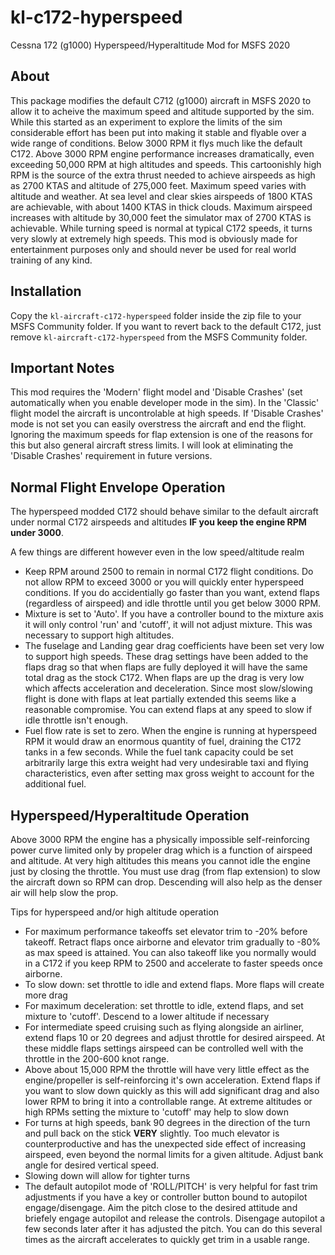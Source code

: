 # kl-c172-hyperspeed
Cessna 172 (g1000) Hyperspeed/Hyperaltitude Mod for MSFS 2020

## About
This package modifies the default C712 (g1000) aircraft in MSFS 2020 to allow it to acheive the maximum speed and altitude supported by the sim.  While this started as an experiment to explore the limits of the sim considerable effort has been put into making it stable and flyable over a wide range of conditions.  Below 3000 RPM it flys much like the default C172.  Above 3000 RPM engine performance increases dramatically, even exceeding 50,000 RPM at high altitudes and speeds.  This cartoonishly high RPM is the source of the extra thrust needed to achieve airspeeds as high as 2700 KTAS and altitude of 275,000 feet.  Maximum speed varies with altitude and weather.  At sea level and clear skies airspeeds of 1800 KTAS are achievable, with about 1400 KTAS in thick clouds.  Maximum airspeed increases with altitude by 30,000 feet the simulator max of 2700 KTAS is achievable.  While turning speed is normal at typical C172 speeds, it turns very slowly at extremely high speeds.   This mod is obviously made for entertainment purposes only and should never be used for real world training of any kind.

## Installation
Copy the `kl-aircraft-c172-hyperspeed` folder inside the zip file to your MSFS Community folder.   If you want to revert back to the default C172, just remove `kl-aircraft-c172-hyperspeed` from the MSFS Community folder.

## Important Notes
This mod requires the 'Modern' flight model and 'Disable Crashes' (set automatically when you enable developer mode in the sim).  In the 'Classic' flight model the aircraft is uncontrolable at high speeds.   If 'Disable Crashes' mode is not set you can easily overstress the aircraft and end the flight.  Ignoring the maximum speeds for flap extension is one of the reasons for this but also general aircraft stress limits.  I will look at eliminating the 'Disable Crashes' requirement in future versions.

## Normal Flight Envelope Operation
The hyperspeed modded C172 should behave similar to the default aircraft under normal C172 airspeeds and altitudes <b>IF you keep the engine RPM under 3000</b>.  

A few things are different however even in the low speed/altitude realm
- Keep RPM around 2500 to remain in normal C172 flight conditions.  Do not allow RPM to exceed 3000 or you will quickly enter hyperspeed conditions.   If you do accidentially go faster than you want, extend flaps (regardless of airspeed) and idle throttle until you get below 3000 RPM.
- Mixture is set to 'Auto'.  If you have a controller bound to the mixture axis it will only control 'run' and 'cutoff', it will not adjust mixture.   This was necessary to support high altitudes.
- The fuselage and Landing gear drag coefficients have been set very low to support high speeds.  These drag settings have been added to the flaps drag so that when flaps are fully deployed it will have the same total drag as the stock C172.  When flaps are up the drag is very low which affects acceleration and deceleration. Since most slow/slowing flight is done with flaps at leat partially extended this seems like a reasonable compromise.  You can extend flaps at any speed to slow if idle throttle isn't enough.
- Fuel flow rate is set to zero.  When the engine is running at hyperspeed RPM it would draw an enormous quantity of fuel, draining the C172 tanks in a few seconds.  While the fuel tank capacity could be set arbitrarily large this extra weight had very undesirable taxi and flying characteristics, even after setting max gross weight to account for the additional fuel.

## Hyperspeed/Hyperaltitude Operation
Above 3000 RPM the engine has a physically impossible self-reinforcing power curve limited only by propeler drag which is a function of airspeed and altitude.  At very high altitudes this means you cannot idle the engine just by closing the throttle.   You must use drag (from flap extension) to slow the aircraft down so RPM can drop.  Descending will also help as the denser air will help slow the prop.

Tips for hyperspeed and/or high altitude operation
- For maximum performance takeoffs set elevator trim to -20% before takeoff.  Retract flaps once airborne and elevator trim gradually to -80% as max speed is attained.  You can also takeoff like you normally would in a C172 if you keep RPM to 2500 and accelerate to faster speeds once airborne.
- To slow down: set throttle to idle and extend flaps.  More flaps will create more drag
- For maximum deceleration: set throttle to idle, extend flaps, and set mixture to 'cutoff'.  Descend to a lower altitude if necessary
- For intermediate speed cruising such as flying alongside an airliner, extend flaps 10 or 20 degrees and adjust throttle for desired airspeed.  At these middle flaps settings airspeed can be controlled well with the throttle in the 200-600 knot range.
- Above about 15,000 RPM the throttle will have very little effect as the engine/propeller is self-reinforcing it's own acceleration.  Extend flaps if you want to slow down quickly as this will add significant drag and also lower RPM to bring it into a controllable range.  At extreme altitudes or high RPMs setting the mixture to 'cutoff' may help to slow down
- For turns at high speeds, bank 90 degrees in the direction of the turn and pull back on the stick <b>VERY</b> slightly.  Too much elevator is counterproductive and has the unexpected side effect of increasing airspeed, even beyond the normal limits for a given altitude.  Adjust bank angle for desired vertical speed.
- Slowing down will allow for tighter turns
- The default autopilot mode of 'ROLL/PITCH' is very helpful for fast trim adjustments if you have a key or controller button bound to autopilot engage/disengage.  Aim the pitch close to the desired attitude and briefely engage autopilot and release the controls.  Disengage autopilot a few seconds later after it has adjusted the pitch.  You can do this several times as the aircraft accelerates to quickly get trim in a usable range. 
